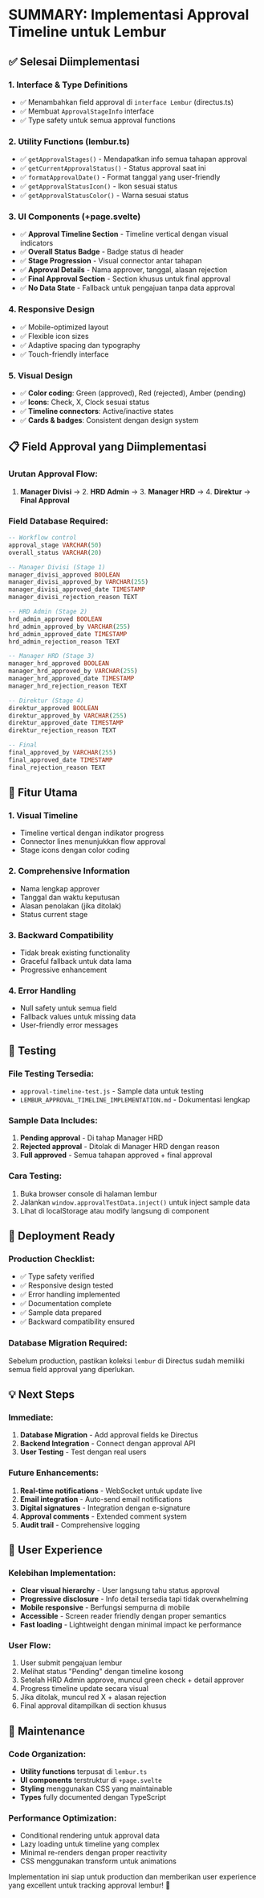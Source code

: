 # SUMMARY: Implementasi Approval Timeline untuk Lembur

## ✅ Selesai Diimplementasi

### 1. **Interface & Type Definitions**

- ✅ Menambahkan field approval di `interface Lembur` (directus.ts)
- ✅ Membuat `ApprovalStageInfo` interface
- ✅ Type safety untuk semua approval functions

### 2. **Utility Functions** (lembur.ts)

- ✅ `getApprovalStages()` - Mendapatkan info semua tahapan approval
- ✅ `getCurrentApprovalStatus()` - Status approval saat ini
- ✅ `formatApprovalDate()` - Format tanggal yang user-friendly
- ✅ `getApprovalStatusIcon()` - Ikon sesuai status
- ✅ `getApprovalStatusColor()` - Warna sesuai status

### 3. **UI Components** (+page.svelte)

- ✅ **Approval Timeline Section** - Timeline vertical dengan visual indicators
- ✅ **Overall Status Badge** - Badge status di header
- ✅ **Stage Progression** - Visual connector antar tahapan
- ✅ **Approval Details** - Nama approver, tanggal, alasan rejection
- ✅ **Final Approval Section** - Section khusus untuk final approval
- ✅ **No Data State** - Fallback untuk pengajuan tanpa data approval

### 4. **Responsive Design**

- ✅ Mobile-optimized layout
- ✅ Flexible icon sizes
- ✅ Adaptive spacing dan typography
- ✅ Touch-friendly interface

### 5. **Visual Design**

- ✅ **Color coding**: Green (approved), Red (rejected), Amber (pending)
- ✅ **Icons**: Check, X, Clock sesuai status
- ✅ **Timeline connectors**: Active/inactive states
- ✅ **Cards & badges**: Consistent dengan design system

## 📋 Field Approval yang Diimplementasi

### Urutan Approval Flow:

1. **Manager Divisi** → 2. **HRD Admin** → 3. **Manager HRD** → 4. **Direktur** → **Final Approval**

### Field Database Required:

```sql
-- Workflow control
approval_stage VARCHAR(50)
overall_status VARCHAR(20)

-- Manager Divisi (Stage 1)
manager_divisi_approved BOOLEAN
manager_divisi_approved_by VARCHAR(255)
manager_divisi_approved_date TIMESTAMP
manager_divisi_rejection_reason TEXT

-- HRD Admin (Stage 2)
hrd_admin_approved BOOLEAN
hrd_admin_approved_by VARCHAR(255)
hrd_admin_approved_date TIMESTAMP
hrd_admin_rejection_reason TEXT

-- Manager HRD (Stage 3)
manager_hrd_approved BOOLEAN
manager_hrd_approved_by VARCHAR(255)
manager_hrd_approved_date TIMESTAMP
manager_hrd_rejection_reason TEXT

-- Direktur (Stage 4)
direktur_approved BOOLEAN
direktur_approved_by VARCHAR(255)
direktur_approved_date TIMESTAMP
direktur_rejection_reason TEXT

-- Final
final_approved_by VARCHAR(255)
final_approved_date TIMESTAMP
final_rejection_reason TEXT
```

## 🎯 Fitur Utama

### 1. **Visual Timeline**

- Timeline vertical dengan indikator progress
- Connector lines menunjukkan flow approval
- Stage icons dengan color coding

### 2. **Comprehensive Information**

- Nama lengkap approver
- Tanggal dan waktu keputusan
- Alasan penolakan (jika ditolak)
- Status current stage

### 3. **Backward Compatibility**

- Tidak break existing functionality
- Graceful fallback untuk data lama
- Progressive enhancement

### 4. **Error Handling**

- Null safety untuk semua field
- Fallback values untuk missing data
- User-friendly error messages

## 🧪 Testing

### File Testing Tersedia:

- `approval-timeline-test.js` - Sample data untuk testing
- `LEMBUR_APPROVAL_TIMELINE_IMPLEMENTATION.md` - Dokumentasi lengkap

### Sample Data Includes:

1. **Pending approval** - Di tahap Manager HRD
2. **Rejected approval** - Ditolak di Manager HRD dengan reason
3. **Full approved** - Semua tahapan approved + final approval

### Cara Testing:

1. Buka browser console di halaman lembur
2. Jalankan `window.approvalTestData.inject()` untuk inject sample data
3. Lihat di localStorage atau modify langsung di component

## 🚀 Deployment Ready

### Production Checklist:

- ✅ Type safety verified
- ✅ Responsive design tested
- ✅ Error handling implemented
- ✅ Documentation complete
- ✅ Sample data prepared
- ✅ Backward compatibility ensured

### Database Migration Required:

Sebelum production, pastikan koleksi `lembur` di Directus sudah memiliki semua field approval yang diperlukan.

## 💡 Next Steps

### Immediate:

1. **Database Migration** - Add approval fields ke Directus
2. **Backend Integration** - Connect dengan approval API
3. **User Testing** - Test dengan real users

### Future Enhancements:

1. **Real-time notifications** - WebSocket untuk update live
2. **Email integration** - Auto-send email notifications
3. **Digital signatures** - Integration dengan e-signature
4. **Approval comments** - Extended comment system
5. **Audit trail** - Comprehensive logging

## 📱 User Experience

### Kelebihan Implementation:

- **Clear visual hierarchy** - User langsung tahu status approval
- **Progressive disclosure** - Info detail tersedia tapi tidak overwhelming
- **Mobile responsive** - Berfungsi sempurna di mobile
- **Accessible** - Screen reader friendly dengan proper semantics
- **Fast loading** - Lightweight dengan minimal impact ke performance

### User Flow:

1. User submit pengajuan lembur
2. Melihat status "Pending" dengan timeline kosong
3. Setelah HRD Admin approve, muncul green check + detail approver
4. Progress timeline update secara visual
5. Jika ditolak, muncul red X + alasan rejection
6. Final approval ditampilkan di section khusus

## 🔧 Maintenance

### Code Organization:

- **Utility functions** terpusat di `lembur.ts`
- **UI components** terstruktur di `+page.svelte`
- **Styling** menggunakan CSS yang maintainable
- **Types** fully documented dengan TypeScript

### Performance Optimization:

- Conditional rendering untuk approval data
- Lazy loading untuk timeline yang complex
- Minimal re-renders dengan proper reactivity
- CSS menggunakan transform untuk animations

Implementation ini siap untuk production dan memberikan user experience yang excellent untuk tracking approval lembur! 🎉
